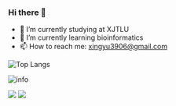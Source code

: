 ### Hi there 👋

<!--
**hxyv/hxyv** is a ✨ _special_ ✨ repository because its `README.md` (this file) appears on your GitHub profile.
-->

- 🔭 I’m currently studying at XJTLU
- 🌱 I’m currently learning bioinformatics
- 📫 How to reach me: xingyu3906@gmail.com

![Top Langs](https://github-readme-stats.vercel.app/api/top-langs/?username=hxyv&hide=html)

![info](https://github-readme-stats.vercel.app/api?username=hxyv&show_icons=true&count_private=true&hide=prs&theme=default_repocard)

![](https://visitor-badge.glitch.me/badge?page_id=hxyv.readme)
![](http://antzuhl.cn:4000/get/@hxyv.readme)
